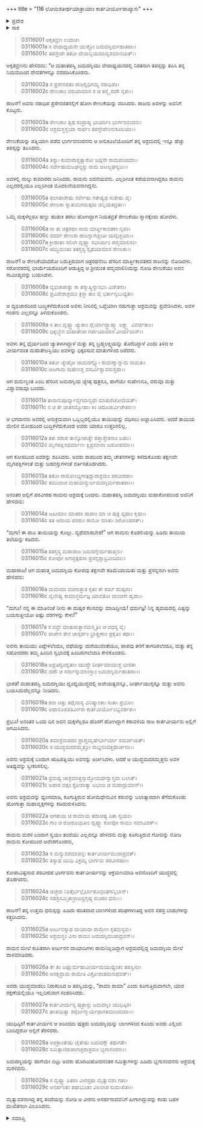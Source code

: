+++
title = "116 ಲೋಮಶತೀರ್ಥಯಾತ್ರಾಯಾಂ ಕಾರ್ತವೀರ್ಯೋಪಾಖ್ಯಾನಃ"
+++

<details><summary>ಪ್ರವೇಶ</summary>


।।   ಓಂ ಓಂ ನಮೋ ನಾರಾಯಣಾಯ।।   ಶ್ರೀ ವೇದವ್ಯಾಸಾಯ ನಮಃ ।।

ಶ್ರೀ ಕೃಷ್ಣದ್ವೈಪಾಯನ ವೇದವ್ಯಾಸ ವಿರಚಿತ  

**ಶ್ರೀ ಮಹಾಭಾರತ**

**ಆರಣ್ಯಕ ಪರ್ವ**

**ತೀರ್ಥಯಾತ್ರಾ ಪರ್ವ**

**ಅಧ್ಯಾಯ 116**

</details>


<details><summary>ಸಾರ</summary>

ಜಮದಗ್ನಿಯು ರಾಜ ಪ್ರಸೇನಜಿತನ ಮಗಳು ರೇಣುಕೆಯನ್ನು ಮದುವೆಯಾಗಿ ರಾಮನನ್ನೂ ಸೇರಿ ಐವರು ಕುಮಾರರನ್ನು ಪಡೆದುದು (1-4). ರೇಣುಕೆಯ ಚ್ಯುತಳಾಗಿದ್ದಾಳೆಂದು ಜಮದಗ್ನಿಯು ಅವಳನ್ನು ಕೊಲ್ಲಲು ತನ್ನ ಮೊದಲ ನಾಲ್ವರು ಮಕ್ಕಳು - ರುಮಣ್ವಂತ, ಸುಷೇಣ, ವಸು ಮತ್ತು ವಿಶ್ವಾವಸು - ಮಕ್ಕಳಿಗೆ ಆಜ್ಞಾಪಿಸುವುದು; ಅವರು ಹಾಗೆ ನಡೆದುಕೊಳ್ಳದೇ ಇರಲು, ಅವರನ್ನು ಶಪಿಸಿದುದು (5-12). ತಂದೆಯ ಆಜ್ಞೆಯನ್ನು ಪಾಲಿಸಿದ ರಾಮನಿಗೆ ಜಮದಗ್ನಿಯು ವರಗಳನ್ನಿತ್ತುದು (13-18). ಕಾರ್ತವೀರ್ಯನೊಂದಿಗೆ ರಾಮನ ಯುದ್ಧ; ಕಾರ್ತವೀರ್ಯನ ಜನರು ಜಮದಗ್ನಿಯನ್ನು ಸಂಹರಿಸಿದುದು; ರಾಮನ ಪಿತೃಶೋಕ (19-29).

</details>


> 03116001 ಅಕೃತವ್ರಣ ಉವಾಚ।  
03116001a ಸ ವೇದಾಧ್ಯಯನೇ ಯುಕ್ತೋ ಜಮದಗ್ನಿರ್ಮಹಾತಪಾಃ।   
03116001c ತಪಸ್ತೇಪೇ ತತೋ ದೇವಾನ್ನಿಯಮಾದ್ವಶಮಾನಯತ್।।

ಅಕೃತವ್ರಣನು ಹೇಳಿದನು: “ಆ ಮಹಾತಪಸ್ವಿ ಜಮದಗ್ನಿಯು ವೇದಾಧ್ಯಯನದಲ್ಲಿ ನಿರತನಾಗಿ ತಪಸ್ಸನ್ನು ತಪಿಸಿ ತನ್ನ ನಿಯಮದಿಂದ ದೇವತೆಗಳನ್ನೂ ವಶಪಡಿಸಿಕೊಂಡನು.

> 03116002a ಸ ಪ್ರಸೇನಜಿತಂ ರಾಜನ್ನಧಿಗಮ್ಯ ನರಾಧಿಪಂ।  
03116002c ರೇಣುಕಾಂ ವರಯಾಮಾಸ ಸ ಚ ತಸ್ಮೈ ದದೌ ನೃಪಃ।।

ರಾಜನ್! ಅವನು ನರಾಧಿಪ ಪ್ರಸೇನಜಿತನಲ್ಲಿಗೆ ಹೋಗಿ ರೇಣುಕೆಯನ್ನು ವರಿಸಿದನು. ರಾಜನು ಅವಳನ್ನು ಅವನಿಗೆ ಕೊಟ್ಟನು.

> 03116003a ರೇಣುಕಾಂ ತ್ವಥ ಸಂಪ್ರಾಪ್ಯ ಭಾರ್ಯಾಂ ಭಾರ್ಗವನಂದನಃ।  
03116003c ಆಶ್ರಮಸ್ಥಸ್ತಯಾ ಸಾರ್ಧಂ ತಪಸ್ತೇಪೇಽನುಕೂಲಯಾ।।

ರೇಣುಕೆಯನ್ನು ಪತ್ನಿಯಾಗಿ ಪಡೆದ ಭಾರ್ಗವನಂದನನು ಆ ಅನುಕೂಲೆಯೊಂದಿಗೆ ತನ್ನ ಆಶ್ರಮದಲ್ಲಿ ಇನ್ನೂ ಹೆಚ್ಚು ತಪಸ್ಸನ್ನು ತಪಿಸಿದನು.

> 03116004a ತಸ್ಯಾಃ ಕುಮಾರಾಶ್ಚತ್ವಾರೋ ಜಜ್ಞಿರೇ ರಾಮಪಂಚಮಾಃ।   
03116004c ಸರ್ವೇಷಾಮಜಘನ್ಯಸ್ತು ರಾಮ ಆಸೀಜ್ಜಘನ್ಯಜಃ।।

ಅವಳಲ್ಲಿ ನಾಲ್ಕು ಕುಮಾರರು ಜನಿಸಿದರು. ರಾಮನು ಐದನೆಯವನು. ಎಲ್ಲರಿಗಿಂತ ಕಡೆಯವನಾಗಿದ್ದರೂ ರಾಮನು ಎಲ್ಲದರಲ್ಲಿಯೂ ಎಲ್ಲರಿಗಿಂತ ಮೊದಲನೆಯವನಾಗಿದ್ದನು.

> 03116005a ಫಲಾಹಾರೇಷು ಸರ್ವೇಷು ಗತೇಷ್ವಥ ಸುತೇಷು ವೈ।  
03116005c ರೇಣುಕಾ ಸ್ನಾತುಮಗಮತ್ಕದಾ ಚಿನ್ನಿಯತವ್ರತಾ।।

ಒಮ್ಮೆ ಮಕ್ಕಳೆಲ್ಲರೂ ಹಣ್ಣು ಹುಡುಕಿ ತರಲು ಹೋಗಿದ್ದಾಗ ನಿಯತವ್ರತೆ ರೇಣುಕೆಯು ಸ್ನಾನಕ್ಕೆಂದು ಹೋದಳು.

> 03116006a ಸಾ ತು ಚಿತ್ರರಥಂ ನಾಮ ಮಾರ್ತ್ತಿಕಾವತಕಂ ನೃಪಂ।  
03116006c ದದರ್ಶ ರೇಣುಕಾ ರಾಜನ್ನಾಗಚ್ಚಂತೀ ಯದೃಚ್ಚಯಾ।।  
03116007a ಕ್ರೀಡಂತಂ ಸಲಿಲೇ ದೃಷ್ಟ್ವಾ ಸಭಾರ್ಯಂ ಪದ್ಮಮಾಲಿನಂ।  
03116007c ಋದ್ಧಿಮಂತಂ ತತಸ್ತಸ್ಯ ಸ್ಪೃಹಯಾಮಾಸ ರೇಣುಕಾ।।

ರಾಜನ್! ಆ ರೇಣುಕೆಯಾದರೋ ಬರುತ್ತಿರುವಾಗ ಚಿತ್ರರಥನೆಂಬ ಹೆಸರಿನ ಮಾರ್ತ್ತಿಕಾವತಕದ ರಾಜನನ್ನು ನೋಡಿದಳು. ಸರೋವರದಲ್ಲಿ ಭಾರ್ಯೆಯರೊಂದಿಗೆ ಆಡುತ್ತಿದ್ದ ಆ ಶ್ರೀಮಂತ ಪದ್ಮಮಾಲಿನಿಯನ್ನು ನೋಡಿ ರೇಣುಕೆಯು ಅವನ ಸಾಮೀಪ್ಯವನ್ನು ಬಯಸಿದಳು.

> 03116008a ವ್ಯಭಿಚಾರಾತ್ತು ಸಾ ತಸ್ಮಾತ್ಕ್ಲಿನ್ನಾಂಭಸಿ ವಿಚೇತನಾ।  
03116008c ಪ್ರವಿವೇಶಾಶ್ರಮಂ ತ್ರಸ್ತಾ ತಾಂ ವೈ ಭರ್ತಾನ್ವಬುಧ್ಯತ।।

ಆ ವ್ಯಭಿಚಾರದಿಂದ ಬುದ್ಧಿಕಳೆದುಕೊಂಡ ಅವಳು ನೀರಿನಲ್ಲಿ ಒದ್ದೆಯಾಗಿ ನಡುಗುತ್ತಾ ಆಶ್ರಮವನ್ನು ಪ್ರವೇಶಿಸಿದಳು. ಅವಳ ಗಂಡನು ಎಲ್ಲವನ್ನೂ ತಿಳಿದುಕೊಂಡನು.

> 03116009a ಸ ತಾಂ ದೃಷ್ಟ್ವಾ ಚ್ಯುತಾಂ ಧೈರ್ಯಾದ್ಬ್ರಾಹ್ಮ್ಯಾ ಲಕ್ಷ್ಮ್ಯಾ ವಿವರ್ಜಿತಾಂ।  
03116009c ಧಿಕ್ಶಬ್ಧೇನ ಮಹಾತೇಜಾ ಗರ್ಹಯಾಮಾಸ ವೀರ್ಯವಾನ್।।

ಅವಳು ತನ್ನ ಧೈರ್ಯದಿಂದ ಚ್ಯುತಳಾಗಿದ್ದಾಳೆ ಮತ್ತು ತನ್ನ ಬ್ರಹ್ಮಲಕ್ಷ್ಮಿಯನ್ನು ತೊರೆದಿದ್ದಾಳೆ ಎಂದು ತಿಳಿದ ಆ ವೀರ್ಯವಂತ ಮಹಾತೇಜಸ್ವಿಯು ಅವಳನ್ನು ಧಿಕ್ಕರಿಸುವ ಮಾತುಗಳಿಂದ ಜರೆದನು.

> 03116010a ತತೋ ಜ್ಯೇಷ್ಠೋ ಜಾಮದಗ್ನ್ಯೋ ರುಮಣ್ವಾನ್ನಾಮ ನಾಮತಃ।  
03116010c ಆಜಗಾಮ ಸುಷೇಣಶ್ಚ ವಸುರ್ವಿಶ್ವಾವಸುಸ್ತಥಾ।।

ಆಗ ರುಮಣ್ವಂತ ಎಂಬ ಹೆಸರಿನ ಜಮದಗ್ನಿಯ ಜ್ಯೇಷ್ಠ ಪುತ್ರನೂ, ಹಾಗೆಯೇ ಸುಷೇಣನೂ, ವಸುವೂ ಮತ್ತು ವಿಶ್ವಾವಸುವೂ ಬಂದರು.

> 03116011a ತಾನಾನುಪೂರ್ವ್ಯಾದ್ಭಗವಾನ್ವಧೇ ಮಾತುರಚೋದಯತ್।  
03116011c ನ ಚ ತೇ ಜಾತಸಮ್ಮೋಹಾಃ ಕಿಂ ಚಿದೂಚುರ್ವಿಚೇತಸಃ।।

ಆ ಭಗವಾನನು ಅವರಲ್ಲಿ ಅನುಕ್ರಮವಾಗಿ ಒಬ್ಬಬ್ಬರಲ್ಲಿಯೂ ತಾಯಿಯನ್ನು ವಧಿಸಲು ಅಜ್ಞಾಪಿಸಿದನು. ಆದರೆ ತಾಯಿಯ ಮೇಲಿನ ಮೋಹದಿಂದ ಬುದ್ಧಿಕಳೆದುಕೊಂಡ ಅವರು ಯಾರೂ ಉತ್ತರಿಸಲಿಲ್ಲ.

> 03116012a ತತಃ ಶಶಾಪ ತಾನ್ಕೋಪಾತ್ತೇ ಶಪ್ತಾಶ್ಚೇತನಾಂ ಜಹುಃ।   
03116012c ಮೃಗಪಕ್ಷಿಸಧರ್ಮಾಣಃ ಕ್ಷಿಪ್ರಮಾಸಂ ಜಡೋಪಮಾಃ।।

ಆಗ ಕೋಪದಿಂದ ಅವರನ್ನು ಶಪಿಸಿದನು. ಅವರು ಶಾಪದಿಂದ ತಮ್ಮ ಚೇತನಗಳನ್ನು ಕಳೆದುಕೊಂಡು ತಕ್ಷಣವೇ ಮೃಗಪಕ್ಷಿಗಳಂತೆ ಮತ್ತು ಜಡವಸ್ತುಗಳಂತೆ ವರ್ತಿಸತೊಡಗಿದರು.

> 03116013a ತತೋ ರಾಮೋಽಭ್ಯಗಾತ್ಪಶ್ಚಾದಾಶ್ರಮಂ ಪರವೀರಹಾ।  
03116013c ತಮುವಾಚ ಮಹಾಮನ್ಯುರ್ಜಮದಗ್ನಿರ್ಮಹಾತಪಾಃ।।

ಅನಂತರ ಅಲ್ಲಿಗೆ ಪರವೀರಹ ರಾಮನು ಆಶ್ರಮಕ್ಕೆ ಬಂದನು. ಮಹಾತಪಸ್ವಿ ಜಮದಗ್ನಿಯು ಮಹಾಕೋಪದಿಂದ ಅವನಿಗೆ ಹೇಳಿದನು:

> 03116014a ಜಹೀಮಾಂ ಮಾತರಂ ಪಾಪಾಂ ಮಾ ಚ ಪುತ್ರ ವ್ಯಥಾಂ ಕೃಥಾಃ।  
03116014c ತತ ಆದಾಯ ಪರಶುಂ ರಾಮೋ ಮಾತುಃ ಶಿರೋಽಹರತ್।।

“ಮಗಾ! ಈ ಪಾಪಿ ತಾಯಿಯನ್ನು ಕೊಲ್ಲು. ವ್ಯಥೆಮಾಡಬೇಡ!” ಆಗ ರಾಮನು ಕೊಡಲಿಯನ್ನು ಹಿಡಿದು ತಾಯಿಯ ತಲೆಯನ್ನು ಕಡಿದನು.

> 03116015a ತತಸ್ತಸ್ಯ ಮಹಾರಾಜ ಜಮದಗ್ನೇರ್ಮಹಾತ್ಮನಃ।   
03116015c ಕೋಪೋ ಅಗಚ್ಚತ್ಸಹಸಾ ಪ್ರಸನ್ನಶ್ಚಾಬ್ರವೀದಿದಂ।।

ಮಹಾರಾಜ! ಆಗ ಮಹಾತ್ಮ ಜಮದಗ್ನಿಯ ಕೋಪವು ತಕ್ಷಣವೇ ಕಡಿಮೆಯಾಯಿತು ಮತ್ತು ಪ್ರಸನ್ನನಾಗಿ ಅವನು ಹೇಳಿದನು:

> 03116016a ಮಮೇದಂ ವಚನಾತ್ತಾತ ಕೃತಂ ತೇ ಕರ್ಮ ದುಷ್ಕರಂ।  
03116016c ವೃಣೀಷ್ವ ಕಾಮಾನ್ಧರ್ಮಜ್ಞ ಯಾವತೋ ವಾಂಚಸೇ ಹೃದಾ।।

“ಮಗೂ! ನನ್ನ ಈ ಮಾತಿನಂತೆ ನೀನು ಈ ದುಷ್ಕರ ಕೆಲಸವನ್ನು ಮಾಡಿದ್ದೀಯೆ! ಧರ್ಮಜ್ಞ! ನಿನ್ನ ಹೃದಯದಲ್ಲಿ ಎಷ್ಟನ್ನು ಬಯಸುತ್ತೀಯೋ ಅಷ್ಟು ವರಗಳನ್ನು ಕೇಳು!”

> 03116017a ಸ ವವ್ರೇ ಮಾತುರುತ್ಥಾನಮಸ್ಮೃತಿಂ ಚ ವಧಸ್ಯ ವೈ।  
03116017c ಪಾಪೇನ ತೇನ ಚಾಸ್ಪರ್ಶಂ ಭ್ರಾತೄಣಾಂ ಪ್ರಕೃತಿಂ ತಥಾ।।

ಅವನು ತಾಯಿಯು ಎದ್ದೇಳಲೆಂದೂ, ವಧೆಯನ್ನು ಮರೆಯುವಂತೆಯೂ, ಪಾಪವು ತನಗೆ ತಾಗದಿರಲೆಂದೂ, ಮತ್ತು ತನ್ನ ಸಹೋದರರು ತಮ್ಮ ಹಿಂದಿನ ಸ್ವಭಾವಕ್ಕೆ ಹಿಂದಿರುಗಲೆಂದೂ ಕೇಳಿಕೊಂಡನು.

> 03116018a ಅಪ್ರತಿದ್ವಂದ್ವತಾಂ ಯುದ್ಧೇ ದೀರ್ಘಮಾಯುಶ್ಚ ಭಾರತ।  
03116018c ದದೌ ಚ ಸರ್ವಾನ್ಕಾಮಾಂಸ್ತಾಂ ಜಮದಗ್ನಿರ್ಮಹಾತಪಾಃ।।

ಭಾರತ! ಮಹಾತಪಸ್ವಿ ಜಮದಗ್ನಿಯು ದ್ವಂದ್ವಯುದ್ಧದಲ್ಲಿ ಅಜೇಯತ್ವವನ್ನೂ, ದೀರ್ಘಾಯುಸ್ಸನ್ನೂ ಮತ್ತು ಅವನು ಬಯಸಿದುದೆಲ್ಲವನ್ನೂ ನೀಡಿದನು.

> 03116019a ಕದಾ ಚಿತ್ತು ತಥೈವಾಸ್ಯ ವಿನಿಷ್ಕ್ರಾಂತಾಃ ಸುತಾಃ ಪ್ರಭೋ।  
03116019c ಅಥಾನೂಪಪತಿರ್ವೀರಃ ಕಾರ್ತವೀರ್ಯೋಽಭ್ಯವರ್ತತ।।

ಪ್ರಭೂ! ಅನಂತರ ಒಂದು ದಿನ ಅವನ ಮಕ್ಕಳೆಲ್ಲರೂ ಹೊರಗೆ ಹೋಗಿದ್ದಾಗ ಕರಾವಳಿಯ ರಾಜ ಕಾರ್ತವೀರ್ಯನು ಅಲ್ಲಿಗೆ ಆಗಮಿಸಿದನು.

> 03116020a ತಮಾಶ್ರಮಪದಂ ಪ್ರಾಪ್ತಮೃಷೇರ್ಭಾರ್ಯಾ ಸಮರ್ಚಯತ್।  
03116020c ಸ ಯುದ್ಧಮದಸಮ್ಮತ್ತೋ ನಾಭ್ಯನಂದತ್ತಥಾರ್ಚನಂ।।

ಅವನು ಆಶ್ರಮಕ್ಕೆ ಬಂದಾಗ ಋಷಿಪತ್ನಿಯು ಅವನನ್ನು ಅರ್ಚಿಸಿದಳು. ಆದರೆ ಆ ಯುದ್ಧಮದಸಮ್ಮತ್ತನು ಅವಳ ಆತಿಥ್ಯವನ್ನು ಸ್ವೀಕರಿಸಲಿಲ್ಲ.

> 03116021a ಪ್ರಮಥ್ಯ ಚಾಶ್ರಮಾತ್ತಸ್ಮಾದ್ಧೋಮಧೇನ್ವಾಸ್ತದಾ ಬಲಾತ್।   
03116021c ಜಹಾರ ವತ್ಸಂ ಕ್ರೋಶಂತ್ಯಾ ಬಭಂಜ ಚ ಮಹಾದ್ರುಮಾನ್।।

ಅವನು ಆಶ್ರಮವನ್ನು ಧ್ವಂಸಮಾಡಿ, ಕೂಗುತ್ತಿರುವ ಹೋಮಧೇನುವಿನ ಕರುವನ್ನು ಬಲಾತ್ಕಾರವಾಗಿ ತೆಗೆದುಕೊಂಡು ಹೋಗುತ್ತಾ ಮಹಾವೃಕ್ಷಗಳನ್ನು ಕಡಿದುರುಳಿಸಿದನು.

> 03116022a ಆಗತಾಯ ಚ ರಾಮಾಯ ತದಾಚಷ್ಟ ಪಿತಾ ಸ್ವಯಂ।  
03116022c ಗಾಂ ಚ ರೋರೂಯತೀಂ ದೃಷ್ಟ್ವಾ ಕೋಪೋ ರಾಮಂ ಸಮಾವಿಶತ್।।

ರಾಮನು ಮರಳಿ ಬಂದಾಗ ಸ್ವಯಂ ತಂದೆಯು ಎಲ್ಲವನ್ನೂ ಹೇಳಿದನು ಮತ್ತು ಕೂಗುತ್ತಿರುವ ಗೋವನ್ನು ನೋಡಿ ರಾಮನು ಕೋಪದಿಂದ ಆವೇಶಗೊಂಡನು,

> 03116023a ಸ ಮನ್ಯುವಶಮಾಪನ್ನಃ ಕಾರ್ತವೀರ್ಯಮುಪಾದ್ರವತ್।  
03116023c ತಸ್ಯಾಥ ಯುಧಿ ವಿಕ್ರಮ್ಯ ಭಾರ್ಗವಃ ಪರವೀರಹಾ।।

ಕೋಪಾವಿಷ್ಟನಾದ ಪರವೀರಹ ಭಾರ್ಗವನು ಕಾರ್ತವೀರ್ಯನನ್ನು ಆಕ್ರಮಣಮಾಡಿ ಅವನೊಂದಿಗೆ ಯುದ್ಧದಲ್ಲಿ ತೊಡಗಿದನು.

> 03116024a ಚಿಚ್ಚೇದ ನಿಶಿತೈರ್ಭಲ್ಲೈರ್ಬಾಹೂನ್ಪರಿಘಸನ್ನಿಭಾನ್।  
03116024c ಸಹಸ್ರಸಮ್ಮಿತಾನ್ರಾಜನ್ಪ್ರಗೃಹ್ಯ ರುಚಿರಂ ಧನುಃ।।

ರಾಜನ್! ತನ್ನ ಉತ್ತಮ ಧನುಸ್ಸನ್ನು ಹಿಡಿದು ಹರಿತವಾದ ಬಾಣಗಳಿಂದ ಪರಿಘಗಳಂತಿದ್ದ ಅವನ ಸಹಸ್ರ ಬಾಹುಗಳನ್ನು ಕತ್ತರಿಸಿದನು.

> 03116025a ಅರ್ಜುನಸ್ಯಾಥ ದಾಯಾದಾ ರಾಮೇಣ ಕೃತಮನ್ಯವಃ।  
03116025c ಆಶ್ರಮಸ್ಥಂ ವಿನಾ ರಾಮಂ ಜಮದಗ್ನಿಮುಪಾದ್ರವನ್।।

ರಾಮನ ಮೇಲೆ ಕುಪಿತರಾಗಿ ಅರ್ಜುನನ ದಾಯಾದಿಗಳು ರಾಮನಿಲ್ಲದಿದ್ದಾಗ ಆಶ್ರಮದಲ್ಲಿದ್ದ ಜಮದಗ್ನಿಯ ಮೇಲೆ ದಾಳಿಮಾಡಿದರು.

> 03116026a ತೇ ತಂ ಜಘ್ನುರ್ಮಹಾವೀರ್ಯಮಯುಧ್ಯಂತಂ ತಪಸ್ವಿನಂ।  
03116026c ಅಸಕೃದ್ರಾಮ ರಾಮೇತಿ ವಿಕ್ರೋಶಂತಮನಾಥವತ್।।

ಅವರು ಯುದ್ಧಮಾಡಲು ನಿರಾಕರಿಸಿದ ಆ ತಪಸ್ವಿಯನ್ನು, “ರಾಮಾ ರಾಮಾ” ಎಂದು ಕೂಗುತ್ತಿರುವಾಗಲೇ, ಯಾರ ರಕ್ಷಣೆಯಲ್ಲಿಯೂ ಇಲ್ಲದಿರುವಾಗ ಸಂಹರಿಸಿದರು.

> 03116027a ಕಾರ್ತವೀರ್ಯಸ್ಯ ಪುತ್ರಾಸ್ತು ಜಮದಗ್ನಿಂ ಯುಧಿಷ್ಠಿರ।   
03116027c ಘಾತಯಿತ್ವಾ ಶರೈರ್ಜಗ್ಮುರ್ಯಥಾಗತಮರಿಂದಮಾಃ।।

ಯುಧಿಷ್ಠಿರ! ಕಾರ್ತವೀರ್ಯನ ಆ ಅರಿಂದಮ ಪುತ್ರರು ಜಮದಗ್ನಿಯನ್ನು ಬಾಣಗಳಿಂದ ಕೊಂದು ಅವರು ಎಲ್ಲಿಂದ ಬಂದಿದ್ದರೋ ಅಲ್ಲಿಗೆ ತೆರಳಿದರು.

> 03116028a ಅಪಕ್ರಾಂತೇಷು ಚೈತೇಷು ಜಮದಗ್ನೌ ತಥಾಗತೇ।  
03116028c ಸಮಿತ್ಪಾಣಿರುಪಾಗಚ್ಚದಾಶ್ರಮಂ ಭೃಗುನಂದನಃ।।

ಜಮದಗ್ನಿಯನ್ನು ಹಾಗೆಯೇ ಬಿಟ್ಟು ಅವರು ಹೊರಟುಹೋದನಂತರ ಸಮಿತ್ತುಗಳನ್ನು ಹಿಡಿದು ಭೃಗುನಂದನನು ಆಶ್ರಮಕ್ಕೆ ಮರಳಿದನು.

> 03116029a ಸ ದೃಷ್ಟ್ವಾ ಪಿತರಂ ವೀರಸ್ತಥಾ ಮೃತ್ಯುವಶಂ ಗತಂ।  
03116029c ಅನರ್ಹಂತಂ ತಥಾಭೂತಂ ವಿಲಲಾಪ ಸುದುಃಖಿತಃ।।

ಮೃತ್ಯುವಶನಾಗಿದ್ದ ತನ್ನ ತಂದೆಯನ್ನು ನೋಡಿ ಆ ವೀರನು ಅನರ್ಹನಾದವನಿಗೆ ಹೀಗಾಗಿದ್ದುದನ್ನು ಕಂಡು ಬಹಳ ದುಃಖಿತನಾಗಿ ವಿಲಪಿಸಿದನು.

<details><summary>ಸಮಾಪ್ತಿ</summary>

ಇತಿ ಶ್ರೀ ಮಹಾಭಾರತೇ ಆರಣ್ಯಕಪರ್ವಣಿ ತೀರ್ಥಯಾತ್ರಾಪರ್ವಣಿ ಲೋಮಶತೀರ್ಥಯಾತ್ರಾಯಾಂ ಕಾರ್ತವೀರ್ಯೋಪಾಖ್ಯಾನೇ ಷೋಡಶಾಧಿಕಶತತಮೋಽಧ್ಯಾಯಃ।  
ಇದು ಮಹಾಭಾರತದ ಆರಣ್ಯಕಪರ್ವದಲ್ಲಿ ತೀರ್ಥಯಾತ್ರಾಪರ್ವದಲ್ಲಿ ಲೋಮಶತೀರ್ಥಯಾತ್ರೆಯಲ್ಲಿ ಕಾರ್ತವೀರ್ಯೋಪಾಖ್ಯಾನದಲ್ಲಿ ನೂರಾಹದಿನಾರನೆಯ ಅಧ್ಯಾಯವು.



</details>
